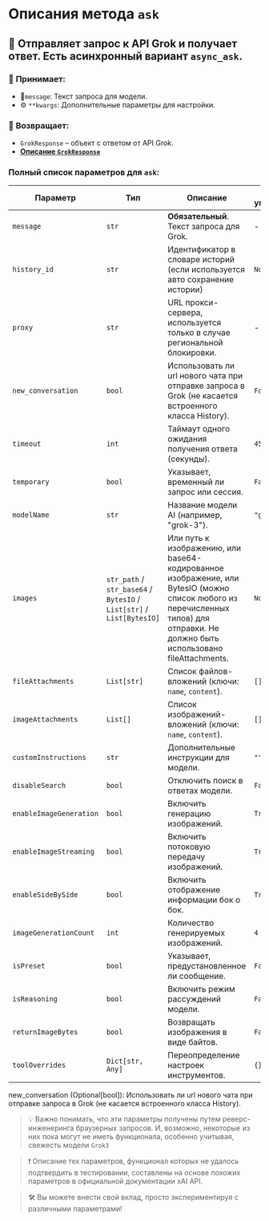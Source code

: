 # Описания метода `ask`


## 🚀 Отправляет запрос к API Grok и получает ответ. Есть асинхронный вариант `async_ask`.

### 📨 **Принимает:**  
- 📜`message`: Текст запроса для модели.  
- ⚙ `**kwargs`: Дополнительные параметры для настройки.  

### 🎯 **Возвращает:**  
- `GrokResponse` – объект с ответом от API Grok.
- **[Описание `GrokResponse`](GrokResponse.md)**


### Полный список параметров для `ask`:

| Параметр                | Тип                                                                   | Описание                                                                                                                                                                         | По умолчанию |
|-------------------------|-----------------------------------------------------------------------|----------------------------------------------------------------------------------------------------------------------------------------------------------------------------------|--------------|
| `message`               | `str`                                                                 | **Обязательный**. Текст запроса для Grok.                                                                                                                                        | -            |
| `history_id`            | `str`                                                                 | Идентификатор в словаре историй (если используется авто сохранение истории)                                                                                                      | `None`       |
| `proxy`                 | `str`                                                                 | URL прокси-сервера, используется только в случае региональной блокировки.                                                                                                        | -            |
| `new_conversation`      | `bool`                                                                | Использовать ли url нового чата при отправке запроса в Grok (не касается встроенного класса History).                                                                            | `False`      |
| `timeout`               | `int`                                                                 | Таймаут одного ожидания получения ответа (секунды).                                                                                                                              | `45`         |
| `temporary`             | `bool`                                                                | Указывает, временный ли запрос или сессия.                                                                                                                                       | `False`      |
| `modelName`             | `str`                                                                 | Название модели AI (например, "grok-3").                                                                                                                                         | `"grok-3"`   |
| `images`                | `str_path` / `str_base64` / `BytesIO` / `List[str]` / `List[BytesIO]` | Или путь к изображению, или base64-кодированное изображение, или BytesIO (можно список любого из перечисленных типов) для отправки. Не должно быть использовано fileAttachments. | `None`       |
| `fileAttachments`       | `List[str]`                                                           | Список файлов-вложений (ключи: `name`, `content`).                                                                                                                               | `[]`         |
| `imageAttachments`      | `List[]`                                                              | Список изображений-вложений (ключи: `name`, `content`).                                                                                                                          | `[]`         |
| `customInstructions`    | `str`                                                                 | Дополнительные инструкции для модели.                                                                                                                                            | `""`         |
| `disableSearch`         | `bool`                                                                | Отключить поиск в ответах модели.                                                                                                                                                | `False`      |
| `enableImageGeneration` | `bool`                                                                | Включить генерацию изображений.                                                                                                                                                  | `True`       |
| `enableImageStreaming`  | `bool`                                                                | Включить потоковую передачу изображений.                                                                                                                                         | `True`       |
| `enableSideBySide`      | `bool`                                                                | Включить отображение информации бок о бок.                                                                                                                                       | `True`       |
| `imageGenerationCount`  | `int`                                                                 | Количество генерируемых изображений.                                                                                                                                             | `4`          |
| `isPreset`              | `bool`                                                                | Указывает, предустановленное ли сообщение.                                                                                                                                       | `False`      |
| `isReasoning`           | `bool`                                                                | Включить режим рассуждений модели.                                                                                                                                               | `False`      |
| `returnImageBytes`      | `bool`                                                                | Возвращать изображения в виде байтов.                                                                                                                                            | `False`      |
| `toolOverrides`         | `Dict[str, Any]`                                                      | Переопределение настроек инструментов.                                                                                                                                           | `{}`         |


new_conversation (Optional[bool]): Использовать ли url нового чата при отправке запроса в Grok (не касается встроенного класса History).

> 💡 Важно понимать, что эти параметры получены путем реверс-инженеринга браузерных запросов. И, возможно, некоторые из них пока могут не иметь функционала, особенно учитывая, свежесть модели `Grok3`

> ❗ Описание тех параметров, функционал которых не удалось подтвердить в тестировании, составлены на основе похожих параметров в официальной документации xAI API. 

> 🛠️ Вы можете внести свой вклад, просто экспериментируя с различными параметрами!
